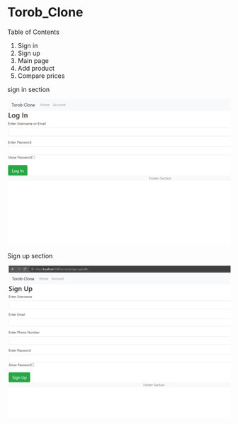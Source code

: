 # Torob_Clone

Table of Contents
1. Sign in
2. Sign up
3. Main page
4. Add product
5. Compare prices


sign in section

![login](https://github.com/GeneralKeivan/Torob_Clone/blob/main/pictures/login.png)




Sign up section

![signup](https://github.com/GeneralKeivan/Torob_Clone/blob/main/pictures/signupseller.png)
